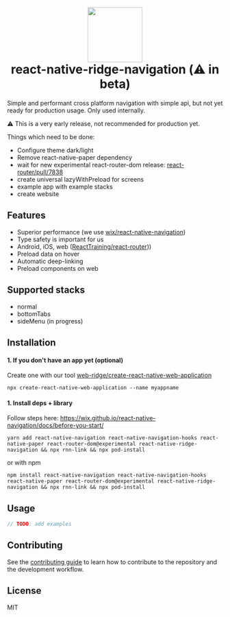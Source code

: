 
<h1 align="center">
  <img src="https://user-images.githubusercontent.com/6492229/124349256-854c4680-dbee-11eb-84ca-fd410a4a0fcd.png" width="128">
  <br>
  react-native-ridge-navigation (⚠️ in beta)
</h1>

Simple and performant cross platform navigation with simple api, but not yet ready for production usage. Only used internally.

⚠️ This is a very early release, not recommended for production yet.

Things which need to be done:
- Configure theme dark/light
- Remove react-native-paper dependency
- wait for new experimental react-router-dom release: [react-router/pull/7838](https://github.com/ReactTraining/react-router/pull/7838)
- create universal lazyWithPreload for screens
- example app with example stacks
- create website

## Features
- Superior performance (we use [wix/react-native-navigation](https://github.com/wix/react-native-navigation))
- Type safety is important for us
- Android, iOS, web ([ReactTraining/react-router](https://github.com/ReactTraining/react-router)))
- Preload data on hover
- Automatic deep-linking
- Preload components on web

## Supported stacks
- normal
- bottomTabs
- sideMenu (in progress)

## Installation

#### 1. If you don't have an app yet (optional)
Create one with our tool [web-ridge/create-react-native-web-application](https://github.com/web-ridge/create-react-native-web-application)
```
npx create-react-native-web-application --name myappname
```

#### 1. Install deps + library
Follow steps here: https://wix.github.io/react-native-navigation/docs/before-you-start/

```
yarn add react-native-navigation react-native-navigation-hooks react-native-paper react-router-dom@experimental react-native-ridge-navigation && npx rnn-link && npx pod-install
```
or with npm
```
npm install react-native-navigation react-native-navigation-hooks react-native-paper react-router-dom@experimental react-native-ridge-navigation && npx rnn-link && npx pod-install
```


## Usage

```js
// TODO: add examples
```

## Contributing

See the [contributing guide](CONTRIBUTING.md) to learn how to contribute to the repository and the development workflow.

## License

MIT
